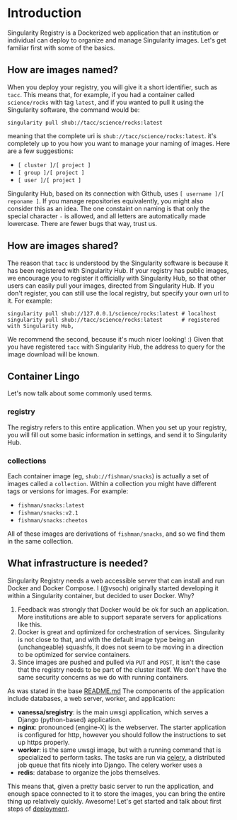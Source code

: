 # Introduction
Singularity Registry is a Dockerized web application that an institution or individual can deploy to organize and manage Singularity images. Let's get familiar first with some of the basics.


## How are images named?
When you deploy your registry, you will give it a short identifier, such as `tacc`. This means that, for example, if you had a container called `science/rocks` with tag `latest`, and if you wanted to pull it using the Singularity software, the command would be:

```
singularity pull shub://tacc/science/rocks:latest
```

meaning that the complete uri is `shub://tacc/science/rocks:latest`. it's completely up to you how you want to manage your naming of images. Here are a few suggestions:

 - `[ cluster ]/[ project ]`
 - `[ group ]/[ project ]`
 - `[ user ]/[ project ]`

Singularity Hub, based on its connection with Github, uses `[ username ]/[ reponame ]`. If you manage repositories equivalently, you might also consider this as an idea. The one constaint on naming is that only the special character `-` is allowed, and all letters are automatically made lowercase. There are fewer bugs that way, trust us.

## How are images shared?
The reason that `tacc` is understood by the Singularity software is because it has been registered with Singularity Hub. If your registry has public images, we encourage you to register it officially with Singularity Hub, so that other users can easily pull your images, directed from Singularity Hub. If you don't register, you can still use the local registry, but specify your own url to it. For example:

```
singularity pull shub://127.0.0.1/science/rocks:latest # localhost
singularity pull shub://tacc/science/rocks:latest      # registered with Singularity Hub, 
```

We recommend the second, because it's much nicer looking! :) Given that you have registered `tacc` with Singularity Hub, the address to query for the image download will be known.

## Container Lingo
Let's now talk about some commonly used terms.

### registry
The registry refers to this entire application. When you set up your registry, you will fill out some basic information in settings, and send it to Singularity Hub.

### collections
Each container image (eg, `shub://fishman/snacks`) is actually a set of images called a `collection`. Within a collection you might have different tags or versions for images. For example:

 - `fishman/snacks:latest`
 - `fishman/snacks:v2.1`
 - `fishman/snacks:cheetos`

All of these images are derivations of `fishman/snacks`, and so we find them in the same collection.

## What infrastructure is needed?
Singularity Registry needs a web accessible server that can install and run Docker and Docker Compose. I (@vsoch) originally started developing it within a Singularity container, but decided to user Docker. Why?

 1. Feedback was strongly that Docker would be ok for such an application. More institutions are able to support separate servers for applications like this.
 2. Docker is great and optimized for orchestration of services. Singularity is not close to that, and with the default image type being an (unchangeable) squashfs, it does not seem to be moving in a direction to be optimized for service containers.
 3. Since images are pushed and pulled via `PUT` and `POST`, it isn't the case that the registry needs to be part of the cluster itself. We don't have the same security concerns as we do with running containers.

As was stated in the base [README.md](./README.md) The components of the application include databases, a web server, worker, and application:

 - **vanessa/sregistry**: is the main uwsgi application, which serves a Django (python-based) application.
 - **nginx**: pronounced (engine-X) is the webserver. The starter application is configured for http, however you should follow the instructions to set up https properly.
 - **worker**: is the same uwsgi image, but with a running command that is specialized to perform tasks. The tasks are run via [celery](http://www.celeryproject.org/), a distributed job queue that fits nicely into Django. The celery worker uses a
 - **redis**: database to organize the jobs themselves.

This means that, given a pretty basic server to run the application, and enough space connected to it to store the images, you can bring the entire thing up relatively quickly. Awesome! Let's get started and talk about first steps of [deployment](deployment.md).
